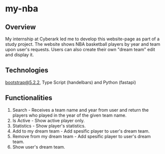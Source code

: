 # my-nba

## Overview

My internship at Cyberark led me to develop this website-page as part of a study project.
The website shows NBA basketball players by year and team upon user's requests. Users can also create their own "dream team" edit and display it.

## Technologies

bootstrap@5.2.2, Type Script (handelbars) and Python (fastapi)

## Functionalities

1. Search - Receives a team name and year from user and return the players who played in the year of the given team name.
2. Is Active - Show active player only.
3. Statistics - Show player's statistics.
4. Add to my dream team - Add spesific player to user's dream team.
5. Remove from my dream team - Add spesific player to user's dream team.
6. Show user's dream team.

